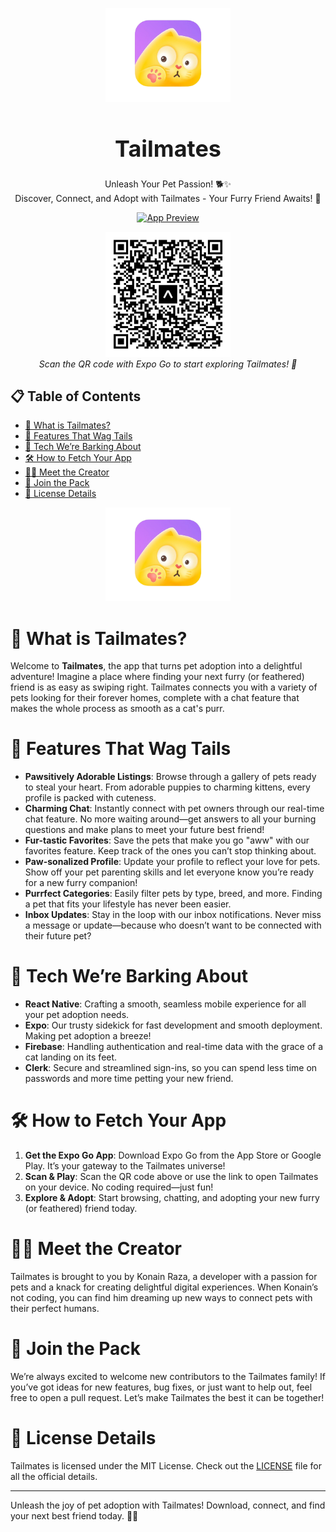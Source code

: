 <p align="center">
  <img src="/assets/images/tailmate-icon.png" alt="Tailmates Logo" width="200" height="150">
</p>

<h1 align="center" style="font-size: 36px;">Tailmates</h1>

<p align="center">Unleash Your Pet Passion! 🐕✨<br>
Discover, Connect, and Adopt with Tailmates - Your Furry Friend Awaits! 🐾</p>

<p align="center">
  <a href="https://expo.dev/@konain/tailmates">
    <img src="/src/assets/Images/web-preview.png" alt="App Preview" width="1000">
  </a>
</p>

<p align="center">
  <img src="assets/images/qr-code.svg" alt="Scan to Open Tailmates" width="200" height="200">
  <br>
  <em>Scan the QR code with Expo Go to start exploring Tailmates! 📱</em>
</p>

## 📋 Table of Contents

- [🌟 What is Tailmates?](#what-is-tailmates)
- [🚀 Features That Wag Tails](#features-that-wag-tails)
- [🔧 Tech We’re Barking About](#tech-were-barking-about)
- [🛠️ How to Fetch Your App](#how-to-fetch-your-app)
- [👨‍💻 Meet the Creator](#meet-the-creator)
- [🤝 Join the Pack](#join-the-pack)
- [📜 License Details](#license-details)

<p align="center">
  <img src="/assets/images/tailmate-icon.png" alt="Tailmates Logo" width="200" height="150">
</p>

# 🌟 What is Tailmates?

Welcome to **Tailmates**, the app that turns pet adoption into a delightful adventure! Imagine a place where finding your next furry (or feathered) friend is as easy as swiping right. Tailmates connects you with a variety of pets looking for their forever homes, complete with a chat feature that makes the whole process as smooth as a cat's purr.

# 🚀 Features That Wag Tails

- **Pawsitively Adorable Listings**: Browse through a gallery of pets ready to steal your heart. From adorable puppies to charming kittens, every profile is packed with cuteness.
- **Charming Chat**: Instantly connect with pet owners through our real-time chat feature. No more waiting around—get answers to all your burning questions and make plans to meet your future best friend!
- **Fur-tastic Favorites**: Save the pets that make you go "aww" with our favorites feature. Keep track of the ones you can’t stop thinking about.
- **Paw-sonalized Profile**: Update your profile to reflect your love for pets. Show off your pet parenting skills and let everyone know you’re ready for a new furry companion!
- **Purrfect Categories**: Easily filter pets by type, breed, and more. Finding a pet that fits your lifestyle has never been easier.
- **Inbox Updates**: Stay in the loop with our inbox notifications. Never miss a message or update—because who doesn’t want to be connected with their future pet?

# 🔧 Tech We’re Barking About

- **React Native**: Crafting a smooth, seamless mobile experience for all your pet adoption needs.
- **Expo**: Our trusty sidekick for fast development and smooth deployment. Making pet adoption a breeze!
- **Firebase**: Handling authentication and real-time data with the grace of a cat landing on its feet.
- **Clerk**: Secure and streamlined sign-ins, so you can spend less time on passwords and more time petting your new friend.

# 🛠️ How to Fetch Your App

1. **Get the Expo Go App**: Download Expo Go from the App Store or Google Play. It’s your gateway to the Tailmates universe!
2. **Scan & Play**: Scan the QR code above or use the link to open Tailmates on your device. No coding required—just fun!
3. **Explore & Adopt**: Start browsing, chatting, and adopting your new furry (or feathered) friend today.

# 👨‍💻 Meet the Creator

Tailmates is brought to you by Konain Raza, a developer with a passion for pets and a knack for creating delightful digital experiences. When Konain’s not coding, you can find him dreaming up new ways to connect pets with their perfect humans.

# 🤝 Join the Pack

We’re always excited to welcome new contributors to the Tailmates family! If you’ve got ideas for new features, bug fixes, or just want to help out, feel free to open a pull request. Let’s make Tailmates the best it can be together!

# 📜 License Details

Tailmates is licensed under the MIT License. Check out the [LICENSE](LICENSE) file for all the official details.

---

Unleash the joy of pet adoption with Tailmates! Download, connect, and find your next best friend today. 🐾💕
